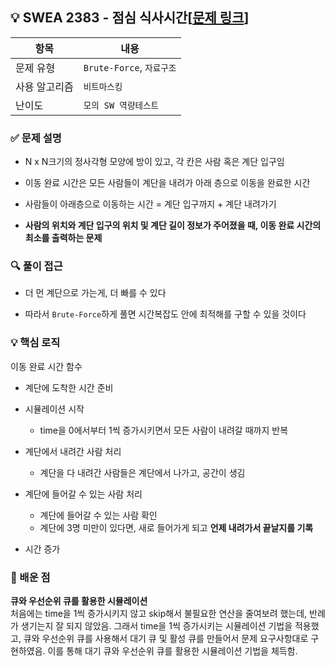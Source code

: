 ## 💡 SWEA 2383 - 점심 식사시간[[문제 링크](https://swexpertacademy.com/main/code/problem/problemDetail.do?contestProbId=AV5-BEE6AK0DFAVl)]

| 항목 | 내용 |
|------|------|
| 문제 유형 | `Brute-Force`, `자료구조` |
| 사용 알고리즘 | `비트마스킹` |
| 난이도 | `모의 SW 역량테스트` |

### ✅ 문제 설명
- N x N크기의 정사각형 모양에 방이 있고, 각 칸은 사람 혹은 계단 입구임

- 이동 완료 시간은 모든 사람들이 계단을 내려가 아래 층으로 이동을 완료한 시간

- 사람들이 아래층으로 이동하는 시간 = 계단 입구까지 + 계단 내려가기

- **사람의 위치와 계단 입구의 위치 및 계단 길이 정보가 주어졌을 때, 이동 완료 시간의 최소를 출력하는 문제**

### 🔍 풀이 접근
- 더 먼 계단으로 가는게, 더 빠를 수 있다

- 따라서 `Brute-Force`하게 풀면 시간복잡도 안에 최적해를 구할 수 있을 것이다

### 💡 핵심 로직
이동 완료 시간 함수
- 계단에 도착한 시간 준비

- 시뮬레이션 시작
  - time을 0에서부터 1씩 증가시키면서 모든 사람이 내려갈 때까지 반복

- 계단에서 내려간 사람 처리
  - 계단을 다 내려간 사람들은 계단에서 나가고, 공간이 생김

- 계단에 들어갈 수 있는 사람 처리
  - 계단에 들어갈 수 있는 사람 확인
  - 계단에 3명 미만이 있다면, 새로 들어가게 되고 **언제 내려가서 끝날지를 기록**

- 시간 증가


### 📌 배운 점
**큐와 우선순위 큐를 활용한 시뮬레이션**  
처음에는 time을 1씩 증가시키지 않고 skip해서 불필요한 연산을 줄여보려 했는데, 반례가 생기는지 잘 되지 않았음. 그래서 time을 1씩 증가시키는 시뮬레이션 기법을 적용했고, 큐와 우선순위 큐를 사용해서 대기 큐 및 활성 큐를 만들어서 문제 요구사항대로 구현하였음. 이를 통해 대기 큐와 우선순위 큐를 활용한 시뮬레이션 기법을 체득함.